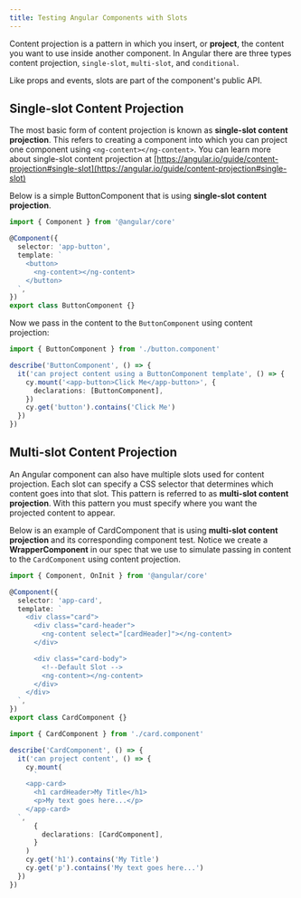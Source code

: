 ```yaml
---
title: Testing Angular Components with Slots
---
```


Content projection is a pattern in which you insert, or **project**, the content
you want to use inside another component. In Angular there are three types
content projection, `single-slot`, `multi-slot`, and `conditional`.

Like props and events, slots are part of the component's public API.

## Single-slot Content Projection

The most basic form of content projection is known as **single-slot content
projection**. This refers to creating a component into which you can project one
component using `<ng-content></ng-content>`. You can learn more about
single-slot content projection at
[https://angular.io/guide/content-projection#single-slot](https://angular.io/guide/content-projection#single-slot)

Below is a simple ButtonComponent that is using **single-slot content
projection**.

<code-group>
<code-block label="button.component.ts" active>

```ts
import { Component } from '@angular/core'

@Component({
  selector: 'app-button',
  template: `
    <button>
      <ng-content></ng-content>
    </button>
  `,
})
export class ButtonComponent {}
```

</code-block>
</code-group>

Now we pass in the content to the `ButtonComponent` using content projection:

<code-group>
<code-block label="button.component.cy.ts" active>

```ts
import { ButtonComponent } from './button.component'

describe('ButtonComponent', () => {
  it('can project content using a ButtonComponent template', () => {
    cy.mount('<app-button>Click Me</app-button>', {
      declarations: [ButtonComponent],
    })
    cy.get('button').contains('Click Me')
  })
})
```

</code-block>
</code-group>

## Multi-slot Content Projection

An Angular component can also have multiple slots used for content projection.
Each slot can specify a CSS selector that determines which content goes into
that slot. This pattern is referred to as **multi-slot content projection**.
With this pattern you must specify where you want the projected content to
appear.

Below is an example of CardComponent that is using **multi-slot content
projection** and its corresponding component test. Notice we create a
**WrapperComponent** in our spec that we use to simulate passing in content to
the `CardComponent` using content projection.

<code-group>
<code-block label="card.component.ts" active>

```ts
import { Component, OnInit } from '@angular/core'

@Component({
  selector: 'app-card',
  template: `
    <div class="card">
      <div class="card-header">
        <ng-content select="[cardHeader]"></ng-content>
      </div>

      <div class="card-body">
        <!--Default Slot -->
        <ng-content></ng-content>
      </div>
    </div>
  `,
})
export class CardComponent {}
```

</code-block>
</code-group>

<code-group>
<code-block label="card.component.cy.ts" active>

```ts
import { CardComponent } from './card.component'

describe('CardComponent', () => {
  it('can project content', () => {
    cy.mount(
      `
    <app-card>
      <h1 cardHeader>My Title</h1>
      <p>My text goes here...</p>
    </app-card>
  `,
      {
        declarations: [CardComponent],
      }
    )
    cy.get('h1').contains('My Title')
    cy.get('p').contains('My text goes here...')
  })
})
```

</code-block>
</code-group>

<NavGuide prev="/guides/component-testing/events-angular" next="/guides/component-testing/custom-mount-angular" />
